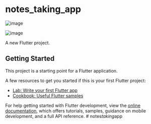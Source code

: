 # notes_taking_app
![image](https://github.com/Mafia-Deadend/notes_taking_app/assets/109336428/84296c6e-b43e-49fc-90b8-e46b1aa88cc9)



![image](https://github.com/Mafia-Deadend/notes_taking_app/assets/109336428/2a04284a-a39d-48e6-8ec0-294700c874e9)


A new Flutter project.

## Getting Started

This project is a starting point for a Flutter application.

A few resources to get you started if this is your first Flutter project:

- [Lab: Write your first Flutter app](https://docs.flutter.dev/get-started/codelab)
- [Cookbook: Useful Flutter samples](https://docs.flutter.dev/cookbook)

For help getting started with Flutter development, view the
[online documentation](https://docs.flutter.dev/), which offers tutorials,
samples, guidance on mobile development, and a full API reference.
#   n o t e s _ t a k i n g _ a p p 
 
 
